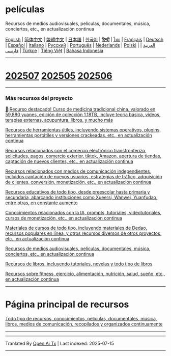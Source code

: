 # películas
Recursos de medios audiovisuales, películas, documentales, música, conciertos, etc., en actualización continua

[English](https://openaitx.github.io/view.html?user=mswnlz&project=movies&lang=en) | [简体中文](https://openaitx.github.io/view.html?user=mswnlz&project=movies&lang=zh-CN) | [繁體中文](https://openaitx.github.io/view.html?user=mswnlz&project=movies&lang=zh-TW) | [日本語](https://openaitx.github.io/view.html?user=mswnlz&project=movies&lang=ja) | [한국어](https://openaitx.github.io/view.html?user=mswnlz&project=movies&lang=ko) | [हिन्दी](https://openaitx.github.io/view.html?user=mswnlz&project=movies&lang=hi) | [ไทย](https://openaitx.github.io/view.html?user=mswnlz&project=movies&lang=th) | [Français](https://openaitx.github.io/view.html?user=mswnlz&project=movies&lang=fr) | [Deutsch](https://openaitx.github.io/view.html?user=mswnlz&project=movies&lang=de) | [Español](https://openaitx.github.io/view.html?user=mswnlz&project=movies&lang=es) | [Italiano](https://openaitx.github.io/view.html?user=mswnlz&project=movies&lang=it) | [Русский](https://openaitx.github.io/view.html?user=mswnlz&project=movies&lang=ru) | [Português](https://openaitx.github.io/view.html?user=mswnlz&project=movies&lang=pt) | [Nederlands](https://openaitx.github.io/view.html?user=mswnlz&project=movies&lang=nl) | [Polski](https://openaitx.github.io/view.html?user=mswnlz&project=movies&lang=pl) | [العربية](https://openaitx.github.io/view.html?user=mswnlz&project=movies&lang=ar) | [فارسی](https://openaitx.github.io/view.html?user=mswnlz&project=movies&lang=fa) | [Türkçe](https://openaitx.github.io/view.html?user=mswnlz&project=movies&lang=tr) | [Tiếng Việt](https://openaitx.github.io/view.html?user=mswnlz&project=movies&lang=vi) | [Bahasa Indonesia](https://openaitx.github.io/view.html?user=mswnlz&project=movies&lang=id)








-------
# [202507](https://raw.githubusercontent.com/mswnlz/movies/main/202507.md) [202505](https://raw.githubusercontent.com/mswnlz/movies/main/202505.md) [202506](https://raw.githubusercontent.com/mswnlz/movies/main/202506.md)


---------------
### Más recursos del proyecto

[🎁¡Recurso destacado! Curso de medicina tradicional china, valorado en 59,880 yuanes, edición de colección 1.18TB, incluye teoría básica, vídeos, terapias externas, acupuntura, libros, y mucho más](https://github.com/mswnlz/chinese-traditional)

[Recursos de herramientas útiles, incluyendo sistemas operativos, plugins, herramientas portátiles y versiones crackeadas, etc., en actualización continua](https://github.com/mswnlz/tools)


[Recursos relacionados con el comercio electrónico transfronterizo, solicitudes, pagos, comercio exterior, tiktok, Amazon, apertura de tiendas, captación de nuevos clientes, etc., en actualización continua](https://github.com/mswnlz/cross-border)

[Recursos relacionados con medios de comunicación independientes, incluidos captación de nuevos usuarios, estrategias de tráfico, adquisición de clientes, conversión, monetización, etc., en actualización continua](https://github.com/mswnlz/self-media)

[ Recursos educativos de todo tipo, desde preescolar hasta primaria y secundaria, abarcando instituciones como Xueersi, Wanwei, Yuanfudao, entre otras, en constante aumento](https://github.com/mswnlz/edu-knowlege)

[Conocimientos relacionados con la IA, prompts, tutoriales, videotutoriales, cursos de monetización, etc., en actualización continua](https://github.com/mswnlz/AIknowledge)

[Materiales de cursos de todo tipo, incluyendo materiales de Dedao, recursos populares en línea, y otros recursos diversos de otros proyectos, etc., en actualización continua](https://github.com/mswnlz/curriculum)

[Recursos de medios audiovisuales, películas, documentales, música, conciertos, etc., en actualización continua](https://github.com/mswnlz/movies)

[Recursos de libros, incluyendo tutoriales, novelas y todo tipo de libros](https://github.com/mswnlz/book)

[Recursos sobre fitness, ejercicio, alimentación, nutrición, salud, sueño, etc., en actualización continua](https://github.com/mswnlz/healthy)

---------------

# Página principal de recursos
[Todo tipo de recursos, conocimientos, películas, documentales, música, libros, medios de comunicación, recopilados y organizados continuamente](https://github.com/mswnlz)

---------------


---

Tranlated By [Open Ai Tx](https://github.com/OpenAiTx/OpenAiTx) | Last indexed: 2025-07-15

---